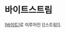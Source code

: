 # 바이트스트림

[[바이트]]로 이루어진 [[스트림]].

[//begin]: # "Autogenerated link references for markdown compatibility"
[바이트]: 바이트.md "바이트"
[//end]: # "Autogenerated link references"